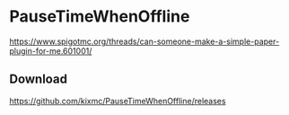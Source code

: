 # PauseTimeWhenOffline
https://www.spigotmc.org/threads/can-someone-make-a-simple-paper-plugin-for-me.601001/

## Download
https://github.com/kixmc/PauseTimeWhenOffline/releases
